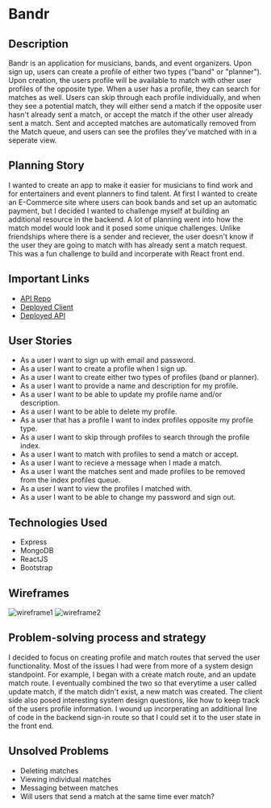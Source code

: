 # Bandr

## Description
Bandr is an application for musicians, bands, and event organizers. Upon sign up, users can create a profile of either two types ("band" or "planner"). Upon creation, the users profile will be available to match with other user profiles of the opposite type. When a user has a profile, they can search for matches as well. Users can skip through each profile individually, and when they see a potential match, they will either send a match if the opposite user hasn't already sent a match, or accept the match if the other user already sent a match. Sent and accepted matches are automatically removed from the Match queue, and users can see the profiles they've matched with in a seperate view.

## Planning Story
I wanted to create an app to make it easier for musicians to find work and for entertainers and event planners to find talent. At first I wanted to create an E-Commerce site where users can book bands and set up an automatic payment, but I decided I wanted to challenge myself at building an additional resource in the backend. A lot of planning went into how the match model would look and it posed some unique challenges. Unlike friendships where there is a sender and reciever, the user doesn't know if the user they are going to match with has already sent a match request. This was a fun challenge to build and incorperate with React front end.

## Important Links
- [API Repo](https://github.com/mdelgado509/bandr-api)
- [Deployed Client](https://mdelgado509.github.io/bandr-client/)
- [Deployed API](https://desolate-fjord-95980.herokuapp.com/)


## User Stories
- As a user I want to sign up with email and password.
- As a user I want to create a profile when I sign up.
- As a user I want to create either two types of profiles (band or planner).
- As a user I want to provide a name and description for my profile.
- As a user I want to be able to update my profile name and/or description.
- As a user I want to be able to delete my profile.
- As a user that has a profile I want to index profiles opposite my profile type.
- As a user I want to skip through profiles to search through the profile index.
- As a user I want to match with profiles to send a match or accept.
- As a user I want to recieve a message when I made a match.
- As a user I want the matches sent and made profiles to be removed from the index profiles queue.
- As a user I want to view the profiles I matched with.
- As a user I want to be able to change my password and sign out.


## Technologies Used
- Express
- MongoDB
- ReactJS
- Bootstrap

## Wireframes
![wireframe1](https://media.git.generalassemb.ly/user/35054/files/3f345800-c2bb-11eb-87dc-d1bf05922276)
![wireframe2](https://media.git.generalassemb.ly/user/35054/files/3fccee80-c2bb-11eb-9759-744ccef12177)

## Problem-solving process and strategy
I decided to focus on creating profile and match routes that served the user functionality. Most of the issues I had were from more of a system design standpoint. For example, I began with a create match route, and an update match route. I eventually combined the two so that everytime a user called update match, if the match didn't exist, a new match was created. The client side also posed interesting system design questions, like how to keep track of the users profile information. I wound up incorperating an additional line of code in the backend sign-in route so that I could set it to the user state in the front end.

## Unsolved Problems
- Deleting matches
- Viewing individual matches
- Messaging between matches
- Will users that send a match at the same time ever match?
